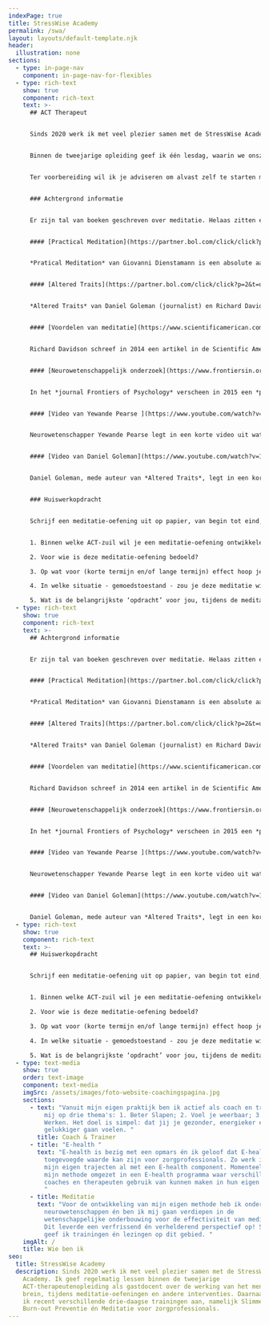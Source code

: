 ```yaml
---
indexPage: true
title: StressWise Academy
permalink: /swa/
layout: layouts/default-template.njk
header:
  illustration: none
sections:
  - type: in-page-nav
    component: in-page-nav-for-flexibles
  - type: rich-text
    show: true
    component: rich-text
    text: >-
      ## ACT Therapeut


      Sinds 2020 werk ik met veel plezier samen met de StressWise Academy. Ik geef regelmatig lessen binnen de tweejarige ACT-therapeutenopleiding als gastdocent over de werking van het menselijk brein, tijdens meditatie-oefeningen en andere interventies. Daarnaast bied ik recent verschillende drie-daagse trainingen aan, namelijk Slimmer Werken, Burn-out Preventie én Meditatie voor zorgprofessionals.


      Binnen de tweejarige opleiding geef ik één lesdag, waarin we onszelf onder dompelen in de wereld van de meditatie. Meditatie en Mindfulness heeft een prominente positie binnen ACT. Tijdens die lesdag zullen we dan ook actief oefenen met verschillende meditatievormen en bekijken we wat de huidige wetenschappelijke kennis ons te bieden heeft over meditatie en mindfulness. 


      Ter voorbereiding wil ik je adviseren om alvast zelf te starten met mediteren. Hoe meer meditatie-ervaring je hebt, hoe meer deze dag je zal opleveren. Weet je niet goed waar je moet beginnen, begin dan met het gebruik van een meditatieapp. Inmiddels stikt het van de meditatieapps, zoals Headspace en Calm. Ik vind zelf de nieuwere app, [Petit Bambou](https://www.petitbambou.com/nl), een erg prettige Nederlandstalige app om mee te starten. 


      ### Achtergrond informatie


      Er zijn tal van boeken geschreven over meditatie. Helaas zitten er ook veel boeken tussen, die zich baseren op onvoldoende of zelfs incorrecte informatie. Veel populaire meditatieboeken overdrijven bijvoorbeeld de werking van meditatie of citeren slecht uitgevoerde onderzoeken. Echter, er zijn twee boeken, die ik kan aanraden. Ook wil ik je wijzen op twee artikelen en twee video's. Veel plezier tijdens het voorbereiden!


      #### [Practical Meditation](https://partner.bol.com/click/click?p=2&t=url&s=1072144&f=TXL&url=https%3A%2F%2Fwww.bol.com%2Fnl%2Fnl%2Ff%2Fpractical-meditation%2F9200000084329858%2F&name=Practical%20Meditation%2C%20Giovanni%20Dienstmann)


      *Pratical Meditation* van Giovanni Dienstamann is een absolute aanrader, zeer geschikt voor zorgprofessionals. Giovanni is in staat geweest een compact boek te schrijven, waardoor je op een overzichtelijke wijze kennis maakt met verschillende meditatiestromingen en oefeningen. Dit boek kan perfect als inspiratiebron dienen voor jouw meditatie-oefeningen.


      #### [Altered Traits](https://partner.bol.com/click/click?p=2&t=url&s=1072144&f=TXL&url=https%3A%2F%2Fwww.bol.com%2Fnl%2Fnl%2Ff%2Faltered-traits%2F9200000074437562%2F&name=Altered%20Traits)


      *Altered Traits* van Daniel Goleman (journalist) en Richard Davidson (neurowetenschapper) is dé bron om je jezelf te verdiepen in de wetenschappelijke onderbouwde werking van meditatie. Met die kanttekening dat hoe toegankelijk dan ook, het blijft een samenvatting van 20 jaar wetenschappelijk onderzoek naar meditatie.


      #### [Voordelen van meditatie](https://www.scientificamerican.com/article/neuroscience-reveals-the-secrets-of-meditation-s-benefits/)


      Richard Davidson schreef in 2014 een artikel in de Scientific American over de voordelen van meditatie. Lees deze journalistieke wetenschapspublicatie, ideaal wanneer je er niet aan toe komt om het boek *Altered Traits* te lezen. 


      #### [Neurowetenschappelijk onderzoek](https://www.frontiersin.org/articles/10.3389/fpsyg.2015.00776/full)


      In het *journal Frontiers of Psychology* verscheen in 2015 een *perspective article* dat in slechts 10 pagina's, een mooie samenvatting geeft van het neurowetenschappelijk onderzoek gericht op meditatie.


      #### [Video van Yewande Pearse ](https://www.youtube.com/watch?v=rZN6DcV5chA)


      Neurowetenschapper Yewande Pearse legt in een korte video uit wat voor effecten meditatie kan hebben op je hersenen. 


      #### [Video van Daniel Goleman](https://www.youtube.com/watch?v=10J6crRacZg&list=PLm4qFsAspR3bsGIjxmwQoSxMiIemXj9mq&index=21&t=74s)


      Daniel Goleman, mede auteur van *Altered Traits*, legt in een korte video uit wat voor unieke bevindingen zijn collega Richard Davidson heeft gedaan met zijn onderzoeksteam. 


      ### Huiswerkopdracht


      Schrijf een meditatie-oefening uit op papier, van begin tot eind, van ongeveer 10-30 minuten. Dit kan een oefening zijn, die je kent óf een, die je bewerkt óf een, die je zelf bedenkt. Welke meditatie-oefening of meditatie-techniek je kiest, is helemaal aan jou. Zorg ervoor dat je begint met een intro, waarbij je ontspannen kan beginnen met de oefening én een outro om langzaam uit de oefening te komen. Beantwoord de volgende vragen voordat je begint, zodat je alvast bewust bedenkt waarom je bepaalde keuzes maakt.


      1. Binnen welke ACT-zuil wil je een meditatie-oefening ontwikkelen?

      2. Voor wie is deze meditatie-oefening bedoeld?

      3. Op wat voor (korte termijn en/of lange termijn) effect hoop je, nadat de meditatie is afgerond?

      4. In welke situatie - gemoedstoestand - zou je deze meditatie willen gebruiken?

      5. Wat is de belangrijkste ‘opdracht’ voor jou, tijdens de meditatie-oefening?
  - type: rich-text
    show: true
    component: rich-text
    text: >-
      ## Achtergrond informatie


      Er zijn tal van boeken geschreven over meditatie. Helaas zitten er ook veel boeken tussen, die zich baseren op onvoldoende of zelfs incorrecte informatie. Veel populaire meditatieboeken overdrijven bijvoorbeeld de werking van meditatie of citeren slecht uitgevoerde onderzoeken. Echter, er zijn twee boeken, die ik kan aanraden. Ook wil ik je wijzen op twee artikelen en twee video's. Veel plezier tijdens het voorbereiden!


      #### [Practical Meditation](https://partner.bol.com/click/click?p=2&t=url&s=1072144&f=TXL&url=https%3A%2F%2Fwww.bol.com%2Fnl%2Fnl%2Ff%2Fpractical-meditation%2F9200000084329858%2F&name=Practical%20Meditation%2C%20Giovanni%20Dienstmann)


      *Pratical Meditation* van Giovanni Dienstamann is een absolute aanrader, zeer geschikt voor zorgprofessionals. Giovanni is in staat geweest een compact boek te schrijven, waardoor je op een overzichtelijke wijze kennis maakt met verschillende meditatiestromingen en oefeningen. Dit boek kan perfect als inspiratiebron dienen voor jouw meditatie-oefeningen.


      #### [Altered Traits](https://partner.bol.com/click/click?p=2&t=url&s=1072144&f=TXL&url=https%3A%2F%2Fwww.bol.com%2Fnl%2Fnl%2Ff%2Faltered-traits%2F9200000074437562%2F&name=Altered%20Traits)


      *Altered Traits* van Daniel Goleman (journalist) en Richard Davidson (neurowetenschapper) is dé bron om je jezelf te verdiepen in de wetenschappelijke onderbouwde werking van meditatie. Met die kanttekening dat hoe toegankelijk dan ook, het blijft een samenvatting van 20 jaar wetenschappelijk onderzoek naar meditatie.


      #### [Voordelen van meditatie](https://www.scientificamerican.com/article/neuroscience-reveals-the-secrets-of-meditation-s-benefits/)


      Richard Davidson schreef in 2014 een artikel in de Scientific American over de voordelen van meditatie. Lees deze journalistieke wetenschapspublicatie, ideaal wanneer je er niet aan toe komt om het boek *Altered Traits* te lezen. 


      #### [Neurowetenschappelijk onderzoek](https://www.frontiersin.org/articles/10.3389/fpsyg.2015.00776/full)


      In het *journal Frontiers of Psychology* verscheen in 2015 een *perspective article* dat in slechts 10 pagina's, een mooie samenvatting geeft van het neurowetenschappelijk onderzoek gericht op meditatie.


      #### [Video van Yewande Pearse ](https://www.youtube.com/watch?v=rZN6DcV5chA)


      Neurowetenschapper Yewande Pearse legt in een korte video uit wat voor effecten meditatie kan hebben op je hersenen. 


      #### [Video van Daniel Goleman](https://www.youtube.com/watch?v=10J6crRacZg&list=PLm4qFsAspR3bsGIjxmwQoSxMiIemXj9mq&index=21&t=74s)


      Daniel Goleman, mede auteur van *Altered Traits*, legt in een korte video uit wat voor unieke bevindingen zijn collega Richard Davidson heeft gedaan met zijn onderzoeksteam.
  - type: rich-text
    show: true
    component: rich-text
    text: >-
      ## Huiswerkopdracht


      Schrijf een meditatie-oefening uit op papier, van begin tot eind, van ongeveer 10-30 minuten. Dit kan een oefening zijn, die je kent óf een, die je bewerkt óf een, die je zelf bedenkt. Welke meditatie-oefening of meditatie-techniek je kiest, is helemaal aan jou. Zorg ervoor dat je begint met een intro, waarbij je ontspannen kan beginnen met de oefening én een outro om langzaam uit de oefening te komen. Beantwoord de volgende vragen voordat je begint, zodat je alvast bewust bedenkt waarom je bepaalde keuzes maakt.


      1. Binnen welke ACT-zuil wil je een meditatie-oefening ontwikkelen?

      2. Voor wie is deze meditatie-oefening bedoeld?

      3. Op wat voor (korte termijn en/of lange termijn) effect hoop je, nadat de meditatie is afgerond?

      4. In welke situatie - gemoedstoestand - zou je deze meditatie willen gebruiken?

      5. Wat is de belangrijkste ‘opdracht’ voor jou, tijdens de meditatie-oefening?
  - type: text-media
    show: true
    order: text-image
    component: text-media
    imgSrc: /assets/images/foto-website-coachingspagina.jpg
    sections:
      - text: "Vanuit mijn eigen praktijk ben ik actief als coach en trainer. Ik richt
          mij op drie thema's: 1. Beter Slapen; 2. Voel je weerbaar; 3. Slimmer
          Werken. Het doel is simpel: dat jij je gezonder, energieker en
          gelukkiger gaan voelen. "
        title: Coach & Trainer
      - title: "E-health "
        text: "E-health is bezig met een opmars én ik geloof dat E-health van
          toegevoegde waarde kan zijn voor zorgprofessionals. Zo werk ik binnen
          mijn eigen trajecten al met een E-health component. Momenteel wordt
          mijn methode omgezet in een E-health programma waar verschillende
          coaches en therapeuten gebruik van kunnen maken in hun eigen praktijk.
          "
      - title: Meditatie
        text: "Voor de ontwikkeling van mijn eigen methode heb ik onderzoek gedaan in de
          neurowetenschappen én ben ik mij gaan verdiepen in de
          wetenschappelijke onderbouwing voor de effectiviteit van meditatie.
          Dit leverde een verfrissend én verhelderend perspectief op! Sindsdien
          geef ik trainingen én lezingen op dit gebied. "
    imgAlt: /
    title: Wie ben ik
seo:
  title: StressWise Academy
  description: Sinds 2020 werk ik met veel plezier samen met de StressWise
    Academy. Ik geef regelmatig lessen binnen de tweejarige
    ACT-therapeutenopleiding als gastdocent over de werking van het menselijk
    brein, tijdens meditatie-oefeningen en andere interventies. Daarnaast bied
    ik recent verschillende drie-daagse trainingen aan, namelijk Slimmer Werken,
    Burn-out Preventie én Meditatie voor zorgprofessionals.
---
```

